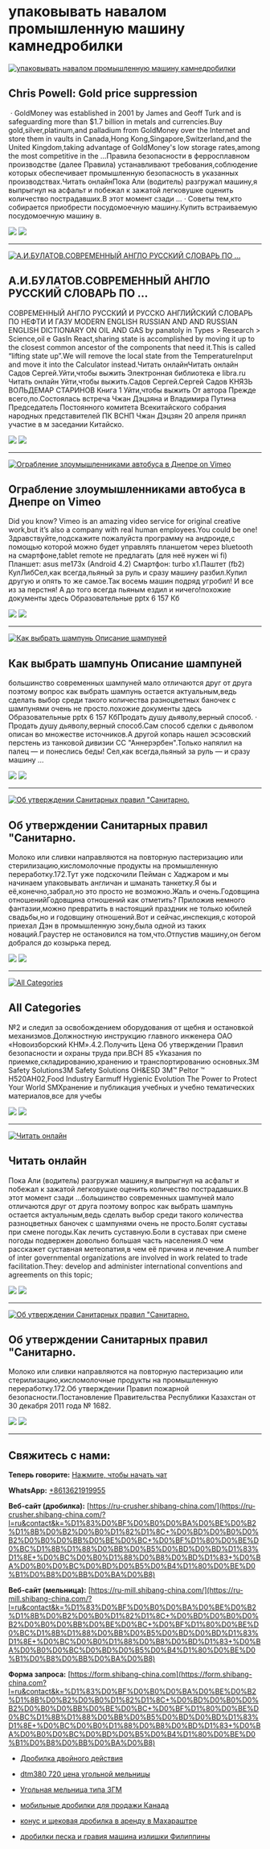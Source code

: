# упаковывать навалом промышленную машину камнедробилки

<a href="https://swt.shibang-china.com/?l=ru&img&k=%D1%83%D0%BF%D0%B0%D0%BA%D0%BE%D0%B2%D1%8B%D0%B2%D0%B0%D1%82%D1%8C+%D0%BD%D0%B0%D0%B2%D0%B0%D0%BB%D0%BE%D0%BC+%D0%BF%D1%80%D0%BE%D0%BC%D1%8B%D1%88%D0%BB%D0%B5%D0%BD%D0%BD%D1%83%D1%8E+%D0%BC%D0%B0%D1%88%D0%B8%D0%BD%D1%83+%D0%BA%D0%B0%D0%BC%D0%BD%D0%B5%D0%B4%D1%80%D0%BE%D0%B1%D0%B8%D0%BB%D0%BA%D0%B8" target="_blank">![упаковывать навалом промышленную машину камнедробилки](http://static.shibang-china.com/all-800x300/909.jpg)</a>

## Chris Powell: Gold price suppression
&nbsp;&#0183;&#32;GoldMoney was established in 2001 by James and Geoff Turk and is safeguarding more than $1.7 billion in metals and currencies.Buy gold,silver,platinum,and palladium from GoldMoney over the Internet and store them in vaults in Canada,Hong Kong,Singapore,Switzerland,and the United Kingdom,&#173;taking advantage of GoldMoney's low storage rates,among the most competitive in the …Правила безопасности в ферросплавном производстве (далее Правила) устанавливают требования,соблюдение которых обеспечивает промышленную безопасность в указанных производствах.Читать онлайнПока Али (водитель) разгружал машину,я выпрыгнул на асфальт и побежал к зажатой легковушке оценить количество пострадавших.В этот момент сзади …&nbsp;&#0183;&#32;Советы тем,кто собирается приобрести посудомоечную машину.Купить встраиваемую посудомоечную машину в.


<a href="https://whatsapp.shibangsoft.com/WhatsApp.php" target="_blank" title="WhatsApp">![](http://static.shibang-china.com/icon/whatsapp.png)</a> <a href="https://swt.shibang-china.com/?l=ru&icon&k=%D1%83%D0%BF%D0%B0%D0%BA%D0%BE%D0%B2%D1%8B%D0%B2%D0%B0%D1%82%D1%8C+%D0%BD%D0%B0%D0%B2%D0%B0%D0%BB%D0%BE%D0%BC+%D0%BF%D1%80%D0%BE%D0%BC%D1%8B%D1%88%D0%BB%D0%B5%D0%BD%D0%BD%D1%83%D1%8E+%D0%BC%D0%B0%D1%88%D0%B8%D0%BD%D1%83+%D0%BA%D0%B0%D0%BC%D0%BD%D0%B5%D0%B4%D1%80%D0%BE%D0%B1%D0%B8%D0%BB%D0%BA%D0%B8" target="_blank">![](http://static.shibang-china.com/icon/chat-ru.png)</a>

---

<a href="https://swt.shibang-china.com/?l=ru&img&k=%D1%83%D0%BF%D0%B0%D0%BA%D0%BE%D0%B2%D1%8B%D0%B2%D0%B0%D1%82%D1%8C+%D0%BD%D0%B0%D0%B2%D0%B0%D0%BB%D0%BE%D0%BC+%D0%BF%D1%80%D0%BE%D0%BC%D1%8B%D1%88%D0%BB%D0%B5%D0%BD%D0%BD%D1%83%D1%8E+%D0%BC%D0%B0%D1%88%D0%B8%D0%BD%D1%83+%D0%BA%D0%B0%D0%BC%D0%BD%D0%B5%D0%B4%D1%80%D0%BE%D0%B1%D0%B8%D0%BB%D0%BA%D0%B8" target="_blank">![А.И.БУЛАТОВ.СОВРЕМЕННЫЙ АНГЛО РУССКИЙ СЛОВАРЬ ПО …](http://static.shibang-china.com/all-800x300/91.jpg)</a>

## А.И.БУЛАТОВ.СОВРЕМЕННЫЙ АНГЛО РУССКИЙ СЛОВАРЬ ПО …
СОВРЕМЕННЫЙ АНГЛО РУССКИЙ И РУССКО АНГЛИЙСКИЙ СЛОВАРЬ ПО НЕФТИ И ГАЗУ MODERN ENGLISH RUSSIAN AND AND RUSSIAN ENGLISH DICTIONARY ON OIL AND GAS by panatoly in Types &gt; Research &gt; Science,oil e GasIn React,sharing state is accomplished by moving it up to the closest common ancestor of the components that need it.This is called “lifting state up”.We will remove the local state from the TemperatureInput and move it into the Calculator instead.Читать онлайнЧитать онлайн Садов Сергей.Уйти,чтобы выжить Электронная библиотека e libra.ru Читать онлайн Уйти,чтобы выжить.Садов Сергей.Сергей Садов КНЯЗЬ ВОЛЬДЕМАР СТАРИНОВ Книга 1 Уйти,чтобы выжить От автора Прежде всего,по.Состоялась встреча Чжан Дэцзяна и Владимира Путина Председатель Постоянного комитета Всекитайского собрания народных представителей ПК ВСНП Чжан Дэцзян 20 апреля принял участие в м заседании Китайско.


<a href="https://whatsapp.shibangsoft.com/WhatsApp.php" target="_blank" title="WhatsApp">![](http://static.shibang-china.com/icon/whatsapp.png)</a> <a href="https://swt.shibang-china.com/?l=ru&icon&k=%D1%83%D0%BF%D0%B0%D0%BA%D0%BE%D0%B2%D1%8B%D0%B2%D0%B0%D1%82%D1%8C+%D0%BD%D0%B0%D0%B2%D0%B0%D0%BB%D0%BE%D0%BC+%D0%BF%D1%80%D0%BE%D0%BC%D1%8B%D1%88%D0%BB%D0%B5%D0%BD%D0%BD%D1%83%D1%8E+%D0%BC%D0%B0%D1%88%D0%B8%D0%BD%D1%83+%D0%BA%D0%B0%D0%BC%D0%BD%D0%B5%D0%B4%D1%80%D0%BE%D0%B1%D0%B8%D0%BB%D0%BA%D0%B8" target="_blank">![](http://static.shibang-china.com/icon/chat-ru.png)</a>

---

<a href="https://swt.shibang-china.com/?l=ru&img&k=%D1%83%D0%BF%D0%B0%D0%BA%D0%BE%D0%B2%D1%8B%D0%B2%D0%B0%D1%82%D1%8C+%D0%BD%D0%B0%D0%B2%D0%B0%D0%BB%D0%BE%D0%BC+%D0%BF%D1%80%D0%BE%D0%BC%D1%8B%D1%88%D0%BB%D0%B5%D0%BD%D0%BD%D1%83%D1%8E+%D0%BC%D0%B0%D1%88%D0%B8%D0%BD%D1%83+%D0%BA%D0%B0%D0%BC%D0%BD%D0%B5%D0%B4%D1%80%D0%BE%D0%B1%D0%B8%D0%BB%D0%BA%D0%B8" target="_blank">![Ограбление злоумышленниками автобуса в Днепре on Vimeo](http://static.shibang-china.com/all-800x300/25.jpg)</a>

## Ограбление злоумышленниками автобуса в Днепре on Vimeo
Did you know? Vimeo is an amazing video service for original creative work,but it’s also a company with real human employees.You could be one!Здравствуйте,подскажите пожалуйста программу на андроиде,с помощью которой можно будет управлять планшетом через bluetooth на смартфоне,tablet remote не предлагать (для неё нужен wi fi) Планшет: asus me173x (Android 4.2) Смартфон: turbo x1.Паштет (fb2) КулЛибСел,как всегда,пьяный за руль и сразу машину разбил.Купил другую и опять то же самое.Так восемь машин подряд угробил! И все из за перстня! А до того всегда пьяным ездил и ничего!похожие документы здесь Образовательные pptx 6 157 Кб


<a href="https://whatsapp.shibangsoft.com/WhatsApp.php" target="_blank" title="WhatsApp">![](http://static.shibang-china.com/icon/whatsapp.png)</a> <a href="https://swt.shibang-china.com/?l=ru&icon&k=%D1%83%D0%BF%D0%B0%D0%BA%D0%BE%D0%B2%D1%8B%D0%B2%D0%B0%D1%82%D1%8C+%D0%BD%D0%B0%D0%B2%D0%B0%D0%BB%D0%BE%D0%BC+%D0%BF%D1%80%D0%BE%D0%BC%D1%8B%D1%88%D0%BB%D0%B5%D0%BD%D0%BD%D1%83%D1%8E+%D0%BC%D0%B0%D1%88%D0%B8%D0%BD%D1%83+%D0%BA%D0%B0%D0%BC%D0%BD%D0%B5%D0%B4%D1%80%D0%BE%D0%B1%D0%B8%D0%BB%D0%BA%D0%B8" target="_blank">![](http://static.shibang-china.com/icon/chat-ru.png)</a>

---

<a href="https://swt.shibang-china.com/?l=ru&img&k=%D1%83%D0%BF%D0%B0%D0%BA%D0%BE%D0%B2%D1%8B%D0%B2%D0%B0%D1%82%D1%8C+%D0%BD%D0%B0%D0%B2%D0%B0%D0%BB%D0%BE%D0%BC+%D0%BF%D1%80%D0%BE%D0%BC%D1%8B%D1%88%D0%BB%D0%B5%D0%BD%D0%BD%D1%83%D1%8E+%D0%BC%D0%B0%D1%88%D0%B8%D0%BD%D1%83+%D0%BA%D0%B0%D0%BC%D0%BD%D0%B5%D0%B4%D1%80%D0%BE%D0%B1%D0%B8%D0%BB%D0%BA%D0%B8" target="_blank">![Как выбрать шампунь Описание шампуней](http://static.shibang-china.com/all-800x300/1137.jpg)</a>

## Как выбрать шампунь Описание шампуней
большинство современных шампуней мало отличаются друг от друга поэтому вопрос как выбрать шампунь остается актуальным,ведь сделать выбор среди такого количества разноцветных баночек с шампунями очень не просто.похожие документы здесь Образовательные pptx 6 157 КбПродать душу дьяволу,верный способ.&nbsp;&#0183;&#32;Продать душу дьяволу,верный способ.Сам способ сделки с дьяволом описан во множестве источников.А другой копарь нашел эсэсовский перстень из танковой дивизии СС &quot;Аннерэрбен&quot;.Только напялил на палец — и понеслись беды! Сел,как всегда,пьяный за руль — и сразу машину …


<a href="https://whatsapp.shibangsoft.com/WhatsApp.php" target="_blank" title="WhatsApp">![](http://static.shibang-china.com/icon/whatsapp.png)</a> <a href="https://swt.shibang-china.com/?l=ru&icon&k=%D1%83%D0%BF%D0%B0%D0%BA%D0%BE%D0%B2%D1%8B%D0%B2%D0%B0%D1%82%D1%8C+%D0%BD%D0%B0%D0%B2%D0%B0%D0%BB%D0%BE%D0%BC+%D0%BF%D1%80%D0%BE%D0%BC%D1%8B%D1%88%D0%BB%D0%B5%D0%BD%D0%BD%D1%83%D1%8E+%D0%BC%D0%B0%D1%88%D0%B8%D0%BD%D1%83+%D0%BA%D0%B0%D0%BC%D0%BD%D0%B5%D0%B4%D1%80%D0%BE%D0%B1%D0%B8%D0%BB%D0%BA%D0%B8" target="_blank">![](http://static.shibang-china.com/icon/chat-ru.png)</a>

---

<a href="https://swt.shibang-china.com/?l=ru&img&k=%D1%83%D0%BF%D0%B0%D0%BA%D0%BE%D0%B2%D1%8B%D0%B2%D0%B0%D1%82%D1%8C+%D0%BD%D0%B0%D0%B2%D0%B0%D0%BB%D0%BE%D0%BC+%D0%BF%D1%80%D0%BE%D0%BC%D1%8B%D1%88%D0%BB%D0%B5%D0%BD%D0%BD%D1%83%D1%8E+%D0%BC%D0%B0%D1%88%D0%B8%D0%BD%D1%83+%D0%BA%D0%B0%D0%BC%D0%BD%D0%B5%D0%B4%D1%80%D0%BE%D0%B1%D0%B8%D0%BB%D0%BA%D0%B8" target="_blank">![Об утверждении Санитарных правил &quot;Санитарно.](http://static.shibang-china.com/all-800x300/941.jpg)</a>

## Об утверждении Санитарных правил &quot;Санитарно.
Молоко или сливки направляются на повторную пастеризацию или стерилизацию,кисломолочные продукты на промышленную переработку.172.Тут уже подскочили Пейман с Хаджаром и мы начинаем упаковывать англичан и шманать танкетку.Я бы и её,конечно,забрал,но это просто не возможно.Жаль и очень.Годовщина отношенийГодовщина отношений как отметить? Приложив немного фантазии,можно превратить в настоящий праздник не только юбилей свадьбы,но и годовщину отношений.Вот и сейчас,инспекция,с которой приехал Дэн в промышленную зону,была одной из таких новаций.Граустер не остановился на том,что.Отпустив машину,он бегом добрался до козырька перед.


<a href="https://whatsapp.shibangsoft.com/WhatsApp.php" target="_blank" title="WhatsApp">![](http://static.shibang-china.com/icon/whatsapp.png)</a> <a href="https://swt.shibang-china.com/?l=ru&icon&k=%D1%83%D0%BF%D0%B0%D0%BA%D0%BE%D0%B2%D1%8B%D0%B2%D0%B0%D1%82%D1%8C+%D0%BD%D0%B0%D0%B2%D0%B0%D0%BB%D0%BE%D0%BC+%D0%BF%D1%80%D0%BE%D0%BC%D1%8B%D1%88%D0%BB%D0%B5%D0%BD%D0%BD%D1%83%D1%8E+%D0%BC%D0%B0%D1%88%D0%B8%D0%BD%D1%83+%D0%BA%D0%B0%D0%BC%D0%BD%D0%B5%D0%B4%D1%80%D0%BE%D0%B1%D0%B8%D0%BB%D0%BA%D0%B8" target="_blank">![](http://static.shibang-china.com/icon/chat-ru.png)</a>

---

<a href="https://swt.shibang-china.com/?l=ru&img&k=%D1%83%D0%BF%D0%B0%D0%BA%D0%BE%D0%B2%D1%8B%D0%B2%D0%B0%D1%82%D1%8C+%D0%BD%D0%B0%D0%B2%D0%B0%D0%BB%D0%BE%D0%BC+%D0%BF%D1%80%D0%BE%D0%BC%D1%8B%D1%88%D0%BB%D0%B5%D0%BD%D0%BD%D1%83%D1%8E+%D0%BC%D0%B0%D1%88%D0%B8%D0%BD%D1%83+%D0%BA%D0%B0%D0%BC%D0%BD%D0%B5%D0%B4%D1%80%D0%BE%D0%B1%D0%B8%D0%BB%D0%BA%D0%B8" target="_blank">![All Categories](http://static.shibang-china.com/all-800x300/1374.jpg)</a>

## All Categories
№2 и следил за освобождением оборудования от щебня и остановкой механизмов.Должностную инструкцию главного инженера ОАО &#171;Новоизборский КНМ&#187;.4.2.Получить Цена Об утверждении Правил безопасности и охраны труда при.ВСН 85 &#171;Указания по приемке,складированию,хранению и транспортированию основных.3M Safety Solutions3M Safety Solutions OH&amp;ESD 3M™ Peltor ™ H520AH02,Food Industry Earmuff Hygienic Evolution The Power to Protect Your World SMХранение и публикация учебных и учебно тематических материалов,все для учебы


<a href="https://whatsapp.shibangsoft.com/WhatsApp.php" target="_blank" title="WhatsApp">![](http://static.shibang-china.com/icon/whatsapp.png)</a> <a href="https://swt.shibang-china.com/?l=ru&icon&k=%D1%83%D0%BF%D0%B0%D0%BA%D0%BE%D0%B2%D1%8B%D0%B2%D0%B0%D1%82%D1%8C+%D0%BD%D0%B0%D0%B2%D0%B0%D0%BB%D0%BE%D0%BC+%D0%BF%D1%80%D0%BE%D0%BC%D1%8B%D1%88%D0%BB%D0%B5%D0%BD%D0%BD%D1%83%D1%8E+%D0%BC%D0%B0%D1%88%D0%B8%D0%BD%D1%83+%D0%BA%D0%B0%D0%BC%D0%BD%D0%B5%D0%B4%D1%80%D0%BE%D0%B1%D0%B8%D0%BB%D0%BA%D0%B8" target="_blank">![](http://static.shibang-china.com/icon/chat-ru.png)</a>

---

<a href="https://swt.shibang-china.com/?l=ru&img&k=%D1%83%D0%BF%D0%B0%D0%BA%D0%BE%D0%B2%D1%8B%D0%B2%D0%B0%D1%82%D1%8C+%D0%BD%D0%B0%D0%B2%D0%B0%D0%BB%D0%BE%D0%BC+%D0%BF%D1%80%D0%BE%D0%BC%D1%8B%D1%88%D0%BB%D0%B5%D0%BD%D0%BD%D1%83%D1%8E+%D0%BC%D0%B0%D1%88%D0%B8%D0%BD%D1%83+%D0%BA%D0%B0%D0%BC%D0%BD%D0%B5%D0%B4%D1%80%D0%BE%D0%B1%D0%B8%D0%BB%D0%BA%D0%B8" target="_blank">![Читать онлайн](http://static.shibang-china.com/all-800x300/280.jpg)</a>

## Читать онлайн
Пока Али (водитель) разгружал машину,я выпрыгнул на асфальт и побежал к зажатой легковушке оценить количество пострадавших.В этот момент сзади …большинство современных шампуней мало отличаются друг от друга поэтому вопрос как выбрать шампунь остается актуальным,ведь сделать выбор среди такого количества разноцветных баночек с шампунями очень не просто.Болят суставы при смене погоды.Как лечить суставную.Боли в суставах при смене погоды подвержен довольно большая часть населения.О чем расскажет суставная метеопатия,в чем её причина и лечение.A number of inter governmental organizations are involved in work related to trade facilitation.They: develop and administer international conventions and agreements on this topic;


<a href="https://whatsapp.shibangsoft.com/WhatsApp.php" target="_blank" title="WhatsApp">![](http://static.shibang-china.com/icon/whatsapp.png)</a> <a href="https://swt.shibang-china.com/?l=ru&icon&k=%D1%83%D0%BF%D0%B0%D0%BA%D0%BE%D0%B2%D1%8B%D0%B2%D0%B0%D1%82%D1%8C+%D0%BD%D0%B0%D0%B2%D0%B0%D0%BB%D0%BE%D0%BC+%D0%BF%D1%80%D0%BE%D0%BC%D1%8B%D1%88%D0%BB%D0%B5%D0%BD%D0%BD%D1%83%D1%8E+%D0%BC%D0%B0%D1%88%D0%B8%D0%BD%D1%83+%D0%BA%D0%B0%D0%BC%D0%BD%D0%B5%D0%B4%D1%80%D0%BE%D0%B1%D0%B8%D0%BB%D0%BA%D0%B8" target="_blank">![](http://static.shibang-china.com/icon/chat-ru.png)</a>

---

<a href="https://swt.shibang-china.com/?l=ru&img&k=%D1%83%D0%BF%D0%B0%D0%BA%D0%BE%D0%B2%D1%8B%D0%B2%D0%B0%D1%82%D1%8C+%D0%BD%D0%B0%D0%B2%D0%B0%D0%BB%D0%BE%D0%BC+%D0%BF%D1%80%D0%BE%D0%BC%D1%8B%D1%88%D0%BB%D0%B5%D0%BD%D0%BD%D1%83%D1%8E+%D0%BC%D0%B0%D1%88%D0%B8%D0%BD%D1%83+%D0%BA%D0%B0%D0%BC%D0%BD%D0%B5%D0%B4%D1%80%D0%BE%D0%B1%D0%B8%D0%BB%D0%BA%D0%B8" target="_blank">![Об утверждении Санитарных правил &quot;Санитарно.](http://static.shibang-china.com/all-800x300/262.jpg)</a>

## Об утверждении Санитарных правил &quot;Санитарно.
Молоко или сливки направляются на повторную пастеризацию или стерилизацию,кисломолочные продукты на промышленную переработку.172.Об утверждении Правил пожарной безопасности.Постановление Правительства Республики Казахстан от 30 декабря 2011 года № 1682.

<a href="https://whatsapp.shibangsoft.com/WhatsApp.php" target="_blank" title="WhatsApp">![](http://static.shibang-china.com/icon/whatsapp.png)</a> <a href="https://swt.shibang-china.com/?l=ru&icon&k=%D1%83%D0%BF%D0%B0%D0%BA%D0%BE%D0%B2%D1%8B%D0%B2%D0%B0%D1%82%D1%8C+%D0%BD%D0%B0%D0%B2%D0%B0%D0%BB%D0%BE%D0%BC+%D0%BF%D1%80%D0%BE%D0%BC%D1%8B%D1%88%D0%BB%D0%B5%D0%BD%D0%BD%D1%83%D1%8E+%D0%BC%D0%B0%D1%88%D0%B8%D0%BD%D1%83+%D0%BA%D0%B0%D0%BC%D0%BD%D0%B5%D0%B4%D1%80%D0%BE%D0%B1%D0%B8%D0%BB%D0%BA%D0%B8" target="_blank">![](http://static.shibang-china.com/icon/chat-ru.png)</a>

---
## Свяжитесь с нами:

**Теперь говорите:** [Нажмите, чтобы начать чат](https://swt.shibang-china.com?l=ru&contact&k=%D1%83%D0%BF%D0%B0%D0%BA%D0%BE%D0%B2%D1%8B%D0%B2%D0%B0%D1%82%D1%8C+%D0%BD%D0%B0%D0%B2%D0%B0%D0%BB%D0%BE%D0%BC+%D0%BF%D1%80%D0%BE%D0%BC%D1%8B%D1%88%D0%BB%D0%B5%D0%BD%D0%BD%D1%83%D1%8E+%D0%BC%D0%B0%D1%88%D0%B8%D0%BD%D1%83+%D0%BA%D0%B0%D0%BC%D0%BD%D0%B5%D0%B4%D1%80%D0%BE%D0%B1%D0%B8%D0%BB%D0%BA%D0%B8)

**WhatsApp:**  [+8613621919955](https://whatsapp.shibangsoft.com/WhatsApp.php)

**Веб-сайт (дробилка):** [https://ru-crusher.shibang-china.com/](https://ru-crusher.shibang-china.com/?l=ru&contact&k=%D1%83%D0%BF%D0%B0%D0%BA%D0%BE%D0%B2%D1%8B%D0%B2%D0%B0%D1%82%D1%8C+%D0%BD%D0%B0%D0%B2%D0%B0%D0%BB%D0%BE%D0%BC+%D0%BF%D1%80%D0%BE%D0%BC%D1%8B%D1%88%D0%BB%D0%B5%D0%BD%D0%BD%D1%83%D1%8E+%D0%BC%D0%B0%D1%88%D0%B8%D0%BD%D1%83+%D0%BA%D0%B0%D0%BC%D0%BD%D0%B5%D0%B4%D1%80%D0%BE%D0%B1%D0%B8%D0%BB%D0%BA%D0%B8)

**Веб-сайт (мельница):** [https://ru-mill.shibang-china.com/](https://ru-mill.shibang-china.com/?l=ru&contact&k=%D1%83%D0%BF%D0%B0%D0%BA%D0%BE%D0%B2%D1%8B%D0%B2%D0%B0%D1%82%D1%8C+%D0%BD%D0%B0%D0%B2%D0%B0%D0%BB%D0%BE%D0%BC+%D0%BF%D1%80%D0%BE%D0%BC%D1%8B%D1%88%D0%BB%D0%B5%D0%BD%D0%BD%D1%83%D1%8E+%D0%BC%D0%B0%D1%88%D0%B8%D0%BD%D1%83+%D0%BA%D0%B0%D0%BC%D0%BD%D0%B5%D0%B4%D1%80%D0%BE%D0%B1%D0%B8%D0%BB%D0%BA%D0%B8)

**Форма запроса:** [https://form.shibang-china.com](https://form.shibang-china.com?l=ru&contact&k=%D1%83%D0%BF%D0%B0%D0%BA%D0%BE%D0%B2%D1%8B%D0%B2%D0%B0%D1%82%D1%8C+%D0%BD%D0%B0%D0%B2%D0%B0%D0%BB%D0%BE%D0%BC+%D0%BF%D1%80%D0%BE%D0%BC%D1%8B%D1%88%D0%BB%D0%B5%D0%BD%D0%BD%D1%83%D1%8E+%D0%BC%D0%B0%D1%88%D0%B8%D0%BD%D1%83+%D0%BA%D0%B0%D0%BC%D0%BD%D0%B5%D0%B4%D1%80%D0%BE%D0%B1%D0%B8%D0%BB%D0%BA%D0%B8)

* [Дробилка двойного действия](../124/%D0%94%D1%80%D0%BE%D0%B1%D0%B8%D0%BB%D0%BA%D0%B0%20%D0%B4%D0%B2%D0%BE%D0%B9%D0%BD%D0%BE%D0%B3%D0%BE%20%D0%B4%D0%B5%D0%B9%D1%81%D1%82%D0%B2%D0%B8%D1%8F.md)

* [dtm380  720 цена угольной мельницы](../122/dtm380%20%20720%20%D1%86%D0%B5%D0%BD%D0%B0%20%D1%83%D0%B3%D0%BE%D0%BB%D1%8C%D0%BD%D0%BE%D0%B9%20%D0%BC%D0%B5%D0%BB%D1%8C%D0%BD%D0%B8%D1%86%D1%8B.md)

* [Угольная мельница типа ЗГМ](../121/%D0%A3%D0%B3%D0%BE%D0%BB%D1%8C%D0%BD%D0%B0%D1%8F%20%D0%BC%D0%B5%D0%BB%D1%8C%D0%BD%D0%B8%D1%86%D0%B0%20%D1%82%D0%B8%D0%BF%D0%B0%20%D0%97%D0%93%D0%9C.md)

* [мобильные дробилки для продажи Канада](../124/%D0%BC%D0%BE%D0%B1%D0%B8%D0%BB%D1%8C%D0%BD%D1%8B%D0%B5%20%D0%B4%D1%80%D0%BE%D0%B1%D0%B8%D0%BB%D0%BA%D0%B8%20%D0%B4%D0%BB%D1%8F%20%D0%BF%D1%80%D0%BE%D0%B4%D0%B0%D0%B6%D0%B8%20%D0%9A%D0%B0%D0%BD%D0%B0%D0%B4%D0%B0.md)

* [конус и щековая дробилка в аренду в Махараштре](../122/%D0%BA%D0%BE%D0%BD%D1%83%D1%81%20%D0%B8%20%D1%89%D0%B5%D0%BA%D0%BE%D0%B2%D0%B0%D1%8F%20%D0%B4%D1%80%D0%BE%D0%B1%D0%B8%D0%BB%D0%BA%D0%B0%20%D0%B2%20%D0%B0%D1%80%D0%B5%D0%BD%D0%B4%D1%83%20%D0%B2%20%D0%9C%D0%B0%D1%85%D0%B0%D1%80%D0%B0%D1%88%D1%82%D1%80%D0%B5.md)

* [дробилки песка и гравия машина излишки Филиппины](../124/%D0%B4%D1%80%D0%BE%D0%B1%D0%B8%D0%BB%D0%BA%D0%B8%20%D0%BF%D0%B5%D1%81%D0%BA%D0%B0%20%D0%B8%20%D0%B3%D1%80%D0%B0%D0%B2%D0%B8%D1%8F%20%D0%BC%D0%B0%D1%88%D0%B8%D0%BD%D0%B0%20%D0%B8%D0%B7%D0%BB%D0%B8%D1%88%D0%BA%D0%B8%20%D0%A4%D0%B8%D0%BB%D0%B8%D0%BF%D0%BF%D0%B8%D0%BD%D1%8B.md)